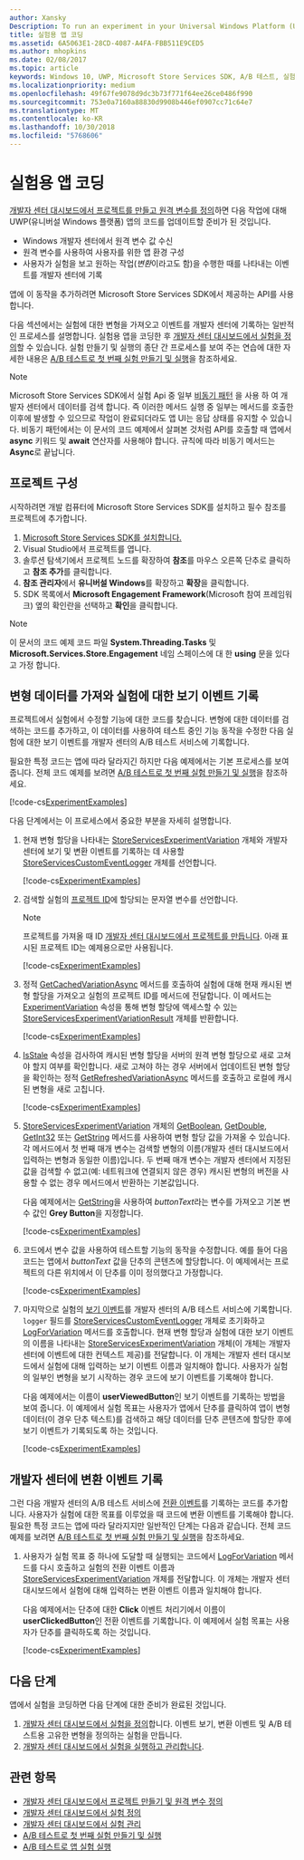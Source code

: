 ```yaml
---
author: Xansky
Description: To run an experiment in your Universal Windows Platform (UWP) app with A/B testing, you must code the experiment in your app.
title: 실험용 앱 코딩
ms.assetid: 6A5063E1-28CD-4087-A4FA-FBB511E9CED5
ms.author: mhopkins
ms.date: 02/08/2017
ms.topic: article
keywords: Windows 10, UWP, Microsoft Store Services SDK, A/B 테스트, 실험
ms.localizationpriority: medium
ms.openlocfilehash: 49f67fe9078d9dc3b73f771f64ee26ce0486f990
ms.sourcegitcommit: 753e0a7160a88830d9908b446ef0907cc71c64e7
ms.translationtype: MT
ms.contentlocale: ko-KR
ms.lasthandoff: 10/30/2018
ms.locfileid: "5768606"
---
```

# <a name="code-your-app-for-experimentation"></a>실험용 앱 코딩

[개발자 센터 대시보드에서 프로젝트를 만들고 원격 변수를 정의](create-a-project-and-define-remote-variables-in-the-dev-center-dashboard.md)하면 다음 작업에 대해 UWP(유니버설 Windows 플랫폼) 앱의 코드를 업데이트할 준비가 된 것입니다.
* Windows 개발자 센터에서 원격 변수 값 수신
* 원격 변수를 사용하여 사용자를 위한 앱 환경 구성
* 사용자가 실험을 보고 원하는 작업(*변환*이라고도 함)을 수행한 때를 나타내는 이벤트를 개발자 센터에 기록

앱에 이 동작을 추가하려면 Microsoft Store Services SDK에서 제공하는 API를 사용합니다.

다음 섹션에서는 실험에 대한 변형을 가져오고 이벤트를 개발자 센터에 기록하는 일반적인 프로세스를 설명합니다. 실험용 앱을 코딩한 후 [개발자 센터 대시보드에서 실험을 정의](define-your-experiment-in-the-dev-center-dashboard.md)할 수 있습니다. 실험 만들기 및 실행의 종단 간 프로세스를 보여 주는 연습에 대한 자세한 내용은 [A/B 테스트로 첫 번째 실험 만들기 및 실행](create-and-run-your-first-experiment-with-a-b-testing.md)을 참조하세요.

> [!NOTE]
> Microsoft Store Services SDK에서 실험 Api 중 일부 [비동기 패턴](../threading-async/asynchronous-programming-universal-windows-platform-apps.md) 을 사용 하 여 개발자 센터에서 데이터를 검색 합니다. 즉 이러한 메서드 실행 중 일부는 메서드를 호출한 이후에 발생할 수 있으므로 작업이 완료되더라도 앱 UI는 응답 상태를 유지할 수 있습니다. 비동기 패턴에서는 이 문서의 코드 예제에서 살펴본 것처럼 API를 호출할 때 앱에서 **async** 키워드 및 **await** 연산자를 사용해야 합니다. 규칙에 따라 비동기 메서드는 **Async**로 끝납니다.

## <a name="configure-your-project"></a>프로젝트 구성

시작하려면 개발 컴퓨터에 Microsoft Store Services SDK를 설치하고 필수 참조를 프로젝트에 추가합니다.

1. [Microsoft Store Services SDK를 설치합니다.](microsoft-store-services-sdk.md#install-the-sdk)
2. Visual Studio에서 프로젝트를 엽니다.
3. 솔루션 탐색기에서 프로젝트 노드를 확장하여 **참조**를 마우스 오른쪽 단추로 클릭하고 **참조 추가**를 클릭합니다.
3. **참조 관리자**에서 **유니버설 Windows**를 확장하고 **확장**을 클릭합니다.
4. SDK 목록에서 **Microsoft Engagement Framework**(Microsoft 참여 프레임워크) 옆의 확인란을 선택하고 **확인**을 클릭합니다.

> [!NOTE]
> 이 문서의 코드 예제 코드 파일 **System.Threading.Tasks** 및 **Microsoft.Services.Store.Engagement** 네임 스페이스에 대 한 **using** 문을 있다고 가정 합니다.

## <a name="get-variation-data-and-log-the-view-event-for-your-experiment"></a>변형 데이터를 가져와 실험에 대한 보기 이벤트 기록

프로젝트에서 실험에서 수정할 기능에 대한 코드를 찾습니다. 변형에 대한 데이터를 검색하는 코드를 추가하고, 이 데이터를 사용하여 테스트 중인 기능 동작을 수정한 다음 실험에 대한 보기 이벤트를 개발자 센터의 A/B 테스트 서비스에 기록합니다.

필요한 특정 코드는 앱에 따라 달라지긴 하지만 다음 예제에서는 기본 프로세스를 보여 줍니다. 전체 코드 예제를 보려면 [A/B 테스트로 첫 번째 실험 만들기 및 실행](create-and-run-your-first-experiment-with-a-b-testing.md)을 참조하세요.

[!code-cs[ExperimentExamples](./code/StoreSDKSamples/cs/ExperimentExamples.cs#ExperimentCodeSample)]

다음 단계에서는 이 프로세스에서 중요한 부분을 자세히 설명합니다.

1. 현재 변형 할당을 나타내는 [StoreServicesExperimentVariation](https://docs.microsoft.com/uwp/api/microsoft.services.store.engagement.storeservicesexperimentvariation) 개체와 개발자 센터에 보기 및 변환 이벤트를 기록하는 데 사용할 [StoreServicesCustomEventLogger](https://docs.microsoft.com/uwp/api/microsoft.services.store.engagement.storeservicescustomeventlogger) 개체를 선언합니다.

    [!code-cs[ExperimentExamples](./code/StoreSDKSamples/cs/ExperimentExamples.cs#Snippet1)]

2. 검색할 실험의 [프로젝트 ID](run-app-experiments-with-a-b-testing.md#terms)에 할당되는 문자열 변수를 선언합니다.
    > [!NOTE]
    > 프로젝트를 가져올 때 ID [개발자 센터 대시보드에서 프로젝트를 만듭니다](create-a-project-and-define-remote-variables-in-the-dev-center-dashboard.md). 아래 표시된 프로젝트 ID는 예제용으로만 사용됩니다.

    [!code-cs[ExperimentExamples](./code/StoreSDKSamples/cs/ExperimentExamples.cs#Snippet2)]

3. 정적 [GetCachedVariationAsync](https://docs.microsoft.com/uwp/api/microsoft.services.store.engagement.storeservicesexperimentvariation.getcachedvariationasync) 메서드를 호출하여 실험에 대해 현재 캐시된 변형 할당을 가져오고 실험의 프로젝트 ID를 메서드에 전달합니다. 이 메서드는 [ExperimentVariation](https://docs.microsoft.com/uwp/api/microsoft.services.store.engagement.storeservicesexperimentvariationresult.experimentvariation) 속성을 통해 변형 할당에 액세스할 수 있는 [StoreServicesExperimentVariationResult](https://docs.microsoft.com/uwp/api/microsoft.services.store.engagement.storeservicesexperimentvariationresult) 개체를 반환합니다.

    [!code-cs[ExperimentExamples](./code/StoreSDKSamples/cs/ExperimentExamples.cs#Snippet3)]

4. [IsStale](htthttps://docs.microsoft.com/uwp/api/microsoft.services.store.engagement.storeservicesexperimentvariation.isstale) 속성을 검사하여 캐시된 변형 할당을 서버의 원격 변형 할당으로 새로 고쳐야 할지 여부를 확인합니다. 새로 고쳐야 하는 경우 서버에서 업데이트된 변형 할당을 확인하는 정적 [GetRefreshedVariationAsync](https://docs.microsoft.com/uwp/api/microsoft.services.store.engagement.storeservicesexperimentvariation.getrefreshedvariationasync) 메서드를 호출하고 로컬에 캐시된 변형을 새로 고칩니다.

    [!code-cs[ExperimentExamples](./code/StoreSDKSamples/cs/ExperimentExamples.cs#Snippet4)]

5. [StoreServicesExperimentVariation](https://docs.microsoft.com/uwp/api/microsoft.services.store.engagement.storeservicesexperimentvariation) 개체의 [GetBoolean](https://docs.microsoft.com/uwp/api/microsoft.services.store.engagement.storeservicesexperimentvariation.getboolean), [GetDouble](https://docs.microsoft.com/uwp/api/microsoft.services.store.engagement.storeservicesexperimentvariation.getdouble), [GetInt32](https://docs.microsoft.com/uwp/api/microsoft.services.store.engagement.storeservicesexperimentvariation.getint32) 또는 [GetString](https://docs.microsoft.com/uwp/api/microsoft.services.store.engagement.storeservicesexperimentvariation.getstring) 메서드를 사용하여 변형 할당 값을 가져올 수 있습니다. 각 메서드에서 첫 번째 매개 변수는 검색할 변형의 이름(개발자 센터 대시보드에서 입력하는 변형과 동일한 이름)입니다. 두 번째 매개 변수는 개발자 센터에서 지정된 값을 검색할 수 없고(예: 네트워크에 연결되지 않은 경우) 캐시된 변형의 버전을 사용할 수 없는 경우 메서드에서 반환하는 기본값입니다.

    다음 예제에서는 [GetString](https://docs.microsoft.com/uwp/api/microsoft.services.store.engagement.storeservicesexperimentvariation.getstring)을 사용하여 *buttonText*라는 변수를 가져오고 기본 변수 값인 **Grey Button**을 지정합니다.

    [!code-cs[ExperimentExamples](./code/StoreSDKSamples/cs/ExperimentExamples.cs#Snippet5)]

6. 코드에서 변수 값을 사용하여 테스트할 기능의 동작을 수정합니다. 예를 들어 다음 코드는 앱에서 *buttonText* 값을 단추의 콘텐츠에 할당합니다. 이 예제에서는 프로젝트의 다른 위치에서 이 단추를 이미 정의했다고 가정합니다.

    [!code-cs[ExperimentExamples](./code/StoreSDKSamples/cs/ExperimentExamples.cs#Snippet6)]

7. 마지막으로 실험의 [보기 이벤트](run-app-experiments-with-a-b-testing.md#terms)를 개발자 센터의 A/B 테스트 서비스에 기록합니다. ```logger``` 필드를 [StoreServicesCustomEventLogger](https://docs.microsoft.com/uwp/api/microsoft.services.store.engagement.storeservicescustomeventlogger) 개체로 초기화하고 [LogForVariation](https://docs.microsoft.com/uwp/api/microsoft.services.store.engagement.storeservicescustomeventlogger.logforvariation) 메서드를 호출합니다. 현재 변형 할당과 실험에 대한 보기 이벤트의 이름을 나타내는 [StoreServicesExperimentVariation](https://docs.microsoft.com/uwp/api/microsoft.services.store.engagement.storeservicesexperimentvariation) 개체(이 개체는 개발자 센터에 이벤트에 대한 컨텍스트 제공)를 전달합니다. 이 개체는 개발자 센터 대시보드에서 실험에 대해 입력하는 보기 이벤트 이름과 일치해야 합니다. 사용자가 실험의 일부인 변형을 보기 시작하는 경우 코드에 보기 이벤트를 기록해야 합니다.

    다음 예제에서는 이름이 **userViewedButton**인 보기 이벤트를 기록하는 방법을 보여 줍니다. 이 예제에서 실험 목표는 사용자가 앱에서 단추를 클릭하여 앱이 변형 데이터(이 경우 단추 텍스트)를 검색하고 해당 데이터를 단추 콘텐츠에 할당한 후에 보기 이벤트가 기록되도록 하는 것입니다.

    [!code-cs[ExperimentExamples](./code/StoreSDKSamples/cs/ExperimentExamples.cs#Snippet7)]

## <a name="log-conversion-events-to-dev-center"></a>개발자 센터에 변환 이벤트 기록

그런 다음 개발자 센터의 A/B 테스트 서비스에 [전환 이벤트](run-app-experiments-with-a-b-testing.md#terms)를 기록하는 코드를 추가합니다. 사용자가 실험에 대한 목표를 이루었을 때 코드에 변환 이벤트를 기록해야 합니다. 필요한 특정 코드는 앱에 따라 달라지지만 일반적인 단계는 다음과 같습니다. 전체 코드 예제를 보려면 [A/B 테스트로 첫 번째 실험 만들기 및 실행](create-and-run-your-first-experiment-with-a-b-testing.md)을 참조하세요.

1. 사용자가 실험 목표 중 하나에 도달할 때 실행되는 코드에서 [LogForVariation](https://docs.microsoft.com/uwp/api/microsoft.services.store.engagement.storeservicescustomeventlogger.logforvariation) 메서드를 다시 호출하고 실험의 전환 이벤트 이름과 [StoreServicesExperimentVariation](https://docs.microsoft.com/uwp/api/microsoft.services.store.engagement.storeservicesexperimentvariation) 개체를 전달합니다. 이 개체는 개발자 센터 대시보드에서 실험에 대해 입력하는 변환 이벤트 이름과 일치해야 합니다.

    다음 예제에서는 단추에 대한 **Click** 이벤트 처리기에서 이름이 **userClickedButton**인 전환 이벤트를 기록합니다. 이 예제에서 실험 목표는 사용자가 단추를 클릭하도록 하는 것입니다.

    [!code-cs[ExperimentExamples](./code/StoreSDKSamples/cs/ExperimentExamples.cs#Snippet8)]

## <a name="next-steps"></a>다음 단계

앱에서 실험을 코딩하면 다음 단계에 대한 준비가 완료된 것입니다.
1. [개발자 센터 대시보드에서 실험을 정의](define-your-experiment-in-the-dev-center-dashboard.md)합니다. 이벤트 보기, 변환 이벤트 및 A/B 테스트용 고유한 변형을 정의하는 실험을 만듭니다.
2. [개발자 센터 대시보드에서 실험을 실행하고 관리합니다](manage-your-experiment.md).


## <a name="related-topics"></a>관련 항목

* [개발자 센터 대시보드에서 프로젝트 만들기 및 원격 변수 정의](create-a-project-and-define-remote-variables-in-the-dev-center-dashboard.md)
* [개발자 센터 대시보드에서 실험 정의](define-your-experiment-in-the-dev-center-dashboard.md)
* [개발자 센터 대시보드에서 실험 관리](manage-your-experiment.md)
* [A/B 테스트로 첫 번째 실험 만들기 및 실행](create-and-run-your-first-experiment-with-a-b-testing.md)
* [A/B 테스트로 앱 실험 실행](run-app-experiments-with-a-b-testing.md)
